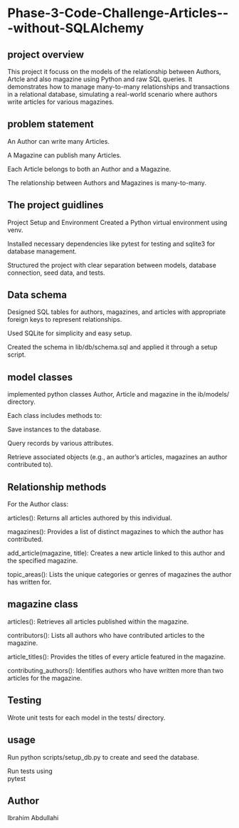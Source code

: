 # Phase-3-Code-Challenge-Articles---without-SQLAlchemy
## project overview
This project it focuss on the models of the relationship between Authors, Artcle and also magazine  using Python and raw SQL queries. It demonstrates how to manage many-to-many relationships and transactions in a relational database, simulating a real-world scenario where authors write articles for various magazines.

## problem statement 

An Author can write many Articles.

A Magazine can publish many Articles.

Each Article belongs to both an Author and a Magazine.

The relationship between Authors and Magazines is many-to-many.


## The project guidlines

Project Setup and Environment
Created a Python virtual environment using venv.

Installed necessary dependencies like pytest for testing and sqlite3 for database management.

Structured the project with clear separation between models, database connection, seed data, and tests.

## Data schema


Designed SQL tables for authors, magazines, and articles with appropriate foreign keys to represent relationships.

Used SQLite for simplicity and easy setup.

Created the schema in lib/db/schema.sql and applied it through a setup script.


## model classes 
implemented python classes Author, Article and magazine in the ib/models/ directory.

Each class includes methods to:

Save instances to the database.

Query records by various attributes.

Retrieve associated objects (e.g., an author’s articles, magazines an author contributed to).


## Relationship methods
For the Author class:

articles(): Returns all articles authored by this individual.

magazines(): Provides a list of distinct magazines to which the author has contributed.

add_article(magazine, title): Creates a new article linked to this author and the specified magazine.

topic_areas(): Lists the unique categories or genres of magazines the author has written for.

## magazine class

articles(): Retrieves all articles published within the magazine.

contributors(): Lists all authors who have contributed articles to the magazine.

article_titles(): Provides the titles of every article featured in the magazine.

contributing_authors(): Identifies authors who have written more than two articles for the magazine.

## Testing

Wrote unit tests for each model in the tests/ directory.

## usage

Run python scripts/setup_db.py to create and seed the database.

Run tests using  
pytest

## Author
Ibrahim Abdullahi





